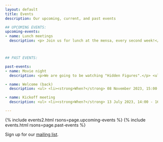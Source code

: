 ```yaml
---
layout: default
title: Events
description: Our upcoming, current, and past events

## UPCOMING EVENTS:
upcoming-events:
- name: Lunch meetings
  description: <p> Join us for lunch at the mensa, every second week!</p> <strong>Next dates:</strong> <li>Tuesday, 16.01., 12:00</li> <li>Thursday, 25.01., 12:00</li>



## PAST EVENTS:

past-events:
- name: Movie night
  description: <p>We are going to be watching "Hidden Figures".</p> <ul> <li><strong>When?</strong> 29 November 2023, 18:00</li> <li><strong>Where?</strong> Friedrich-Sommer-Raum IB 1/103</li> </ul>

- name: Welcome (back)
  description: <ul> <li><strong>When?</strong> 08 November 2023, 15:00 - 17:00</li> <li><strong>Where?</strong> Friedrich-Sommer-Raum IB 1/103</li> <li><strong>What?</strong> Let's welcome everyone back for the winter semester and meet new faculty members and students! Everyone is welcome to introduce themselves and get to know each other over cake and coffee.</li> <li><strong>How do I sign up?</strong> Anyone can show up and we're looking forward to meeting you!</li> </ul>

- name: Kickoff meeting
  description: <ul> <li><strong>When?</strong> 13 July 2023, 14:00 - 16:00</li> <li><strong>Where?</strong> Friedrich-Sommer-Raum IB 1/103</li> <li><strong>What?</strong> A friendly meeting to get to know other women in math, with lightning talks about our research. Everyone is welcome to introduce themselves and give a 5 minute talk about their research.</li> <li><strong>How do I sign up?</strong> Anyone can show up. If you want to give a lightning talk, email the organizers by July 10.</li> </ul>

---
```

{% include events2.html rsons=page.upcoming-events %}
{% include events.html rsons=page.past-events %}

Sign up for our [mailing list](https://lists.ruhr-uni-bochum.de/mailman/listinfo/women-in-maths). <!--or become a member by filling out [this Google form](https://docs.google.com/forms/d/e/1FAIpQLSdmaadCNGYQ25b-C8ToJdVUVEInu_W2b99f71fXeSLqNCN-1Q/viewform?usp=sf_link).-->
